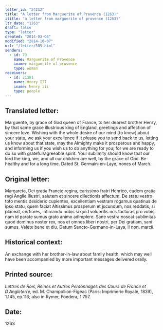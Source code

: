 ```yaml
---
letter_id: "24212"
title: "A letter from Marguerite of Provence (1263)"
ititle: "a letter from marguerite of provence (1263)"
ltr_date: "1263"
draft: false
type: "letter"
created: "2014-03-04"
modified: "2014-10-07"
url: "/letter/505.html"
senders:
  - id: 73
    name: Marguerite of Provence
    iname: marguerite of provence
    type: woman
receivers:
  - id: 21381
    name: Henry III
    iname: henry iii
    type: people
---
```

<h2> Translated letter:</h2>Marguerite, by grace of God queen of France, to her dearest brother Henry, by that same grace illustrious king of England, greetings and affection of sincere love.
Wishing with the whole desire of our mind [to know] about your state, we ask your excellence if it please you to send back to us, letting us know about that state, may the Almighty make it prosperous and happy, and informing us if you wish us to do anything for you; for we are ready to do so with grateful/agreeable spirit.  Your sublimity should know that our lord the king, we, and all our children are well, by the grace of God.  Be healthy and for a long time.
Dated St. Germain-en-Laye, nones of March.
<h2 class="mt-4"> Original letter:</h2>Margareta, Dei gratia Francie regina, carissimo fratri Henrico, eadem gratia regi Anglie illustri, salutem et sincere dilectionis affectum. De statu vestro toto mentis desiderio cupientes, excellentiam vestram rogamus quatinus de ipso statu, quem faciat Altissimus prosperum et jocundum, nos reddatis, si placeat, certiores, intimando nobis si quid volueritis nos facturas pro vobis; nam id parate sumus grato animo adimplere. Sane vestra noscat sublimitas quod dominus noster rex, nos et omnes liberi nostri, per Dei gratiam, sani sumus. Valete bene et diu. Datum Sancto-Germano-in-Laya, II non. marcii.
<h2 class="mt-4"> Historical context:</h2><p>An exchange with her brother-in-law about family health, which may well have been accompanied by more important messages delivered orally.</p><h2 class="mt-4"> Printed source:</h2><p><em>Lettres de Rois, Reines et Autres Personnages des Cours de France et D'Angleterre</em>, ed. M. Champollion-Figeac (Paris: Imprimerie Royale, 1839), 1.145, ep.116; also in Rymer, Foedera, 1.757.</p><h2 class="mt-4"> Date:</h2>1263
